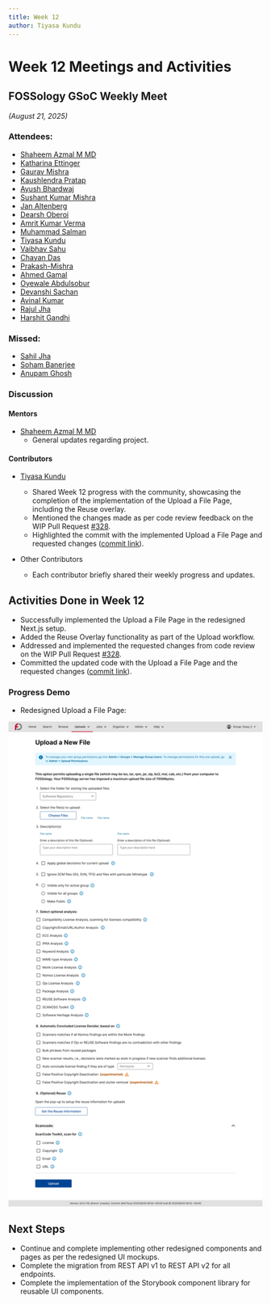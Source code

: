 ```yaml
---
title: Week 12
author: Tiyasa Kundu
---
```

<!--
SPDX-License-Identifier: CC-BY-SA-4.0

SPDX-FileCopyrightText: 2025 Tiyasa Kundu <tiyasakundu20@gmail.com>
-->

# Week 12 Meetings and Activities

## FOSSology GSoC Weekly Meet

*(August 21, 2025)*

### Attendees:

- [Shaheem Azmal M MD](https://github.com/shaheemazmalmmd)
- [Katharina Ettinger](https://github.com/EttingerK)
- [Gaurav Mishra](https://github.com/GMishx)
- [Kaushlendra Pratap](https://github.com/Kaushl2208)
- [Ayush Bhardwaj](https://github.com/hastagAB)
- [Sushant Kumar Mishra](https://github.com/its-sushant)
- [Jan Altenberg](https://github.com/JanAltenberg)
- [Dearsh Oberoi](https://github.com/deo002)
- [Amrit Kumar Verma](https://github.com/amritkv)
- [Muhammad Salman](https://github.com/SalmanDeveloperz)
- [Tiyasa Kundu](https://github.com/tiyasakundu)
- [Vaibhav Sahu](https://github.com/Vaibhavsahu2810)
- [Chayan Das](https://github.com/ChayanDass)
- [Prakash-Mishra](https://github.com/Prakash-Mishra-9ghz)
- [Ahmed Gamal](https://github.com/Ahmed-Gamal24)
- [Oyewale Abdulsobur](https://github.com/smilingprogrammer)
- [Devanshi Sachan](https://github.com/devxnshi)
- [Avinal Kumar](https://github.com/avinal)
- [Rajul Jha](https://github.com/rajuljha)
- [Harshit Gandhi](https://github.com/harshitg927)

### Missed:

- [Sahil Jha](https://github.com/sjha2048)
- [Soham Banerjee](https://github.com/soham4abc)
- [Anupam Ghosh](https://github.com/ag4ums)

### Discussion

#### Mentors

- [Shaheem Azmal M MD](https://github.com/shaheemazmalmmd)
    - General updates regarding project.

#### Contributors

- [Tiyasa Kundu](https://github.com/tiyasakundu)
    - Shared Week 12 progress with the community, showcasing the completion of the implementation of the Upload a File Page, including the Reuse overlay.
    - Mentioned the changes made as per code review feedback on the WIP Pull Request [#328](https://github.com/fossology/FOSSologyUI/pull/328).
    - Highlighted the commit with the implemented Upload a File Page and requested changes ([commit link](https://github.com/fossology/FOSSologyUI/pull/328/commits/34e397a71330bcd5dfc84960db75d5f7ade79a3b)).

- Other Contributors
    - Each contributor briefly shared their weekly progress and updates.

## Activities Done in Week 12

- Successfully implemented the Upload a File Page in the redesigned Next.js setup.
- Added the Reuse Overlay functionality as part of the Upload workflow.
- Addressed and implemented the requested changes from code review on the WIP Pull Request [#328](https://github.com/fossology/FOSSologyUI/pull/328).
- Committed the updated code with the Upload a File Page and the requested changes ([commit link](https://github.com/fossology/FOSSologyUI/pull/328/commits/34e397a71330bcd5dfc84960db75d5f7ade79a3b)).

### Progress Demo

- Redesigned Upload a File Page:

![alt text](newuploadafilepage.png)

## Next Steps

- Continue and complete implementing other redesigned components and pages as per the redesigned UI mockups.
- Complete the migration from REST API v1 to REST API v2 for all endpoints.
- Complete the implementation of the Storybook component library for reusable UI components.